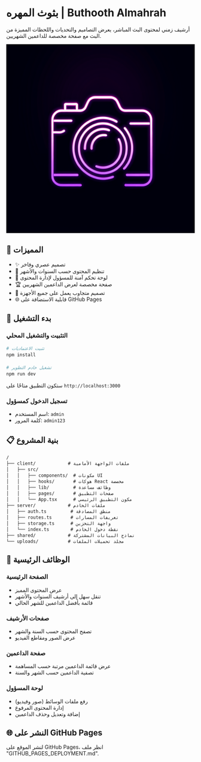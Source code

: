 # بثوث المهره | Buthooth Almahrah

أرشيف زمني لمحتوى البث المباشر، يعرض التصاميم والتحديات واللحظات المميزة من البث مع صفحة مخصصة للداعمين الشهريين.

![شعار بثوث المهره](generated-icon.png)

## 🌟 المميزات

- ✨ تصميم عصري وفاخر
- 📁 تنظيم المحتوى حسب السنوات والأشهر
- 🔐 لوحة تحكم آمنة للمسؤول لإدارة المحتوى
- 🏆 صفحة مخصصة لعرض الداعمين الشهريين
- 📱 تصميم متجاوب يعمل على جميع الأجهزة
- 🌐 قابلية الاستضافة على GitHub Pages

## 🚀 بدء التشغيل

### التثبيت والتشغيل المحلي

```bash
# تثبيت الاعتماديات
npm install

# تشغيل خادم التطوير
npm run dev
```

ستكون التطبيق متاحًا على `http://localhost:3000`

### تسجيل الدخول كمسؤول

- اسم المستخدم: `admin`
- كلمة المرور: `admin123`

## 📋 بنية المشروع

```
/
├── client/            # ملفات الواجهة الأمامية
│   ├── src/
│   │   ├── components/  # مكونات UI
│   │   ├── hooks/       # هوكات React مخصصة
│   │   ├── lib/         # وظائف مساعدة
│   │   ├── pages/       # صفحات التطبيق
│   │   └── App.tsx      # مكون التطبيق الرئيسي
├── server/            # ملفات الخادم
│   ├── auth.ts         # منطق المصادقة
│   ├── routes.ts       # تعريفات المسارات
│   ├── storage.ts      # واجهة التخزين
│   └── index.ts        # نقطة دخول الخادم
├── shared/            # نماذج البيانات المشتركة
└── uploads/           # مجلد تحميلات الملفات
```

## 🔧 الوظائف الرئيسية

### الصفحة الرئيسية
- عرض المحتوى المميز
- تنقل سهل إلى أرشيف السنوات والأشهر
- قائمة بأفضل الداعمين للشهر الحالي

### صفحات الأرشيف
- تصفح المحتوى حسب السنة والشهر
- عرض الصور ومقاطع الفيديو

### صفحة الداعمين
- عرض قائمة الداعمين مرتبة حسب المساهمة
- تصفية الداعمين حسب الشهر والسنة

### لوحة المسؤول
- رفع ملفات الوسائط (صور وفيديو)
- إدارة المحتوى المرفوع
- إضافة وتعديل وحذف الداعمين

## 🌐 النشر على GitHub Pages

لنشر الموقع على GitHub Pages، انظر ملف "GITHUB_PAGES_DEPLOYMENT.md".